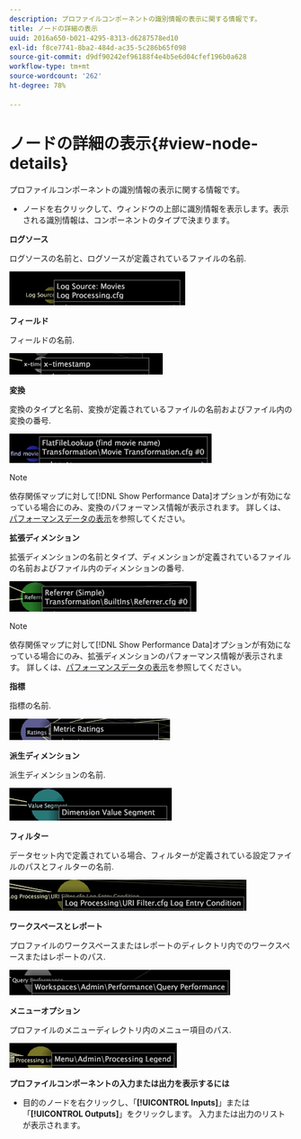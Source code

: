 ```yaml
---
description: プロファイルコンポーネントの識別情報の表示に関する情報です。
title: ノードの詳細の表示
uuid: 2016a650-b021-4295-8313-d6287578ed10
exl-id: f8ce7741-8ba2-484d-ac35-5c286b65f098
source-git-commit: d9df90242ef96188f4e4b5e6d04cfef196b0a628
workflow-type: tm+mt
source-wordcount: '262'
ht-degree: 78%

---
```


# ノードの詳細の表示{#view-node-details}

プロファイルコンポーネントの識別情報の表示に関する情報です。

* ノードを右クリックして、ウィンドウの上部に識別情報を表示します。表示される識別情報は、コンポーネントのタイプで決まります。

**ログソース**

ログソースの名前と、ログソースが定義されているファイルの名前.

![](assets/vis_DependencyMap_LogSourceID.png)

**フィールド**

フィールドの名前.

![](assets/vis_DependencyMap_FieldID.png)

**変換**

変換のタイプと名前、変換が定義されているファイルの名前およびファイル内の変換の番号.

![](assets/vis_DependencyMap_TransformationID.png)

>[!NOTE]
>
>依存関係マップに対して[!DNL Show Performance Data]オプションが有効になっている場合にのみ、変換のパフォーマンス情報が表示されます。 詳しくは、[パフォーマンスデータの表示](../../../../../home/c-get-started/c-admin-intrf/c-dataset-mgrs/c-dep-maps/c-disp-perf-data.md#concept-974e2bac3e184f0dab530e63aa4f5ecb)を参照してください。

**拡張ディメンション**

拡張ディメンションの名前とタイプ、ディメンションが定義されているファイルの名前およびファイル内のディメンションの番号.

![](assets/vis_DependencyMap_ExtendedDimensionID.png)

>[!NOTE]
>
>依存関係マップに対して[!DNL Show Performance Data]オプションが有効になっている場合にのみ、拡張ディメンションのパフォーマンス情報が表示されます。 詳しくは、[パフォーマンスデータの表示](../../../../../home/c-get-started/c-admin-intrf/c-dataset-mgrs/c-dep-maps/c-disp-perf-data.md#concept-974e2bac3e184f0dab530e63aa4f5ecb)を参照してください。

**指標**

指標の名前.

![](assets/vis_DependencyMap_MetricID.png)

**派生ディメンション**

派生ディメンションの名前.

![](assets/vis_DependencyMap_DerivedDimensionID.png)

**フィルター**

データセット内で定義されている場合、フィルターが定義されている設定ファイルのパスとフィルターの名前.

![](assets/vis_DependencyMap_FilterID_Dataset.png)

**ワークスペースとレポート**

プロファイルのワークスペースまたはレポートのディレクトリ内でのワークスペースまたはレポートのパス.

![](assets/vis_DependencyMap_WorkspaceID.png)

**メニューオプション**

プロファイルのメニューディレクトリ内のメニュー項目のパス.

![](assets/vis_DependencyMap_MenuID.png)

**プロファイルコンポーネントの入力または出力を表示するには**

* 目的のノードを右クリックし、「**[!UICONTROL Inputs]**」または「**[!UICONTROL Outputs]**」をクリックします。 入力または出力のリストが表示されます。
